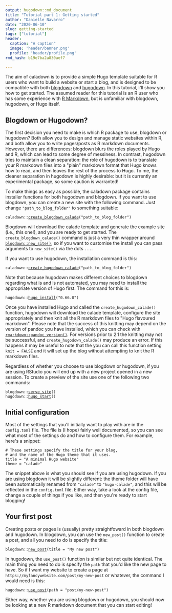 ```yaml
---
output: hugodown::md_document
title: "Tutorial part 1: Getting started"
author: "Danielle Navarro"
date: "2020-06-10"
slug: getting-started
tags: ["tutorial"]
header:
  caption: "A caption"
  image: 'header/banner.png'
  profile: 'header/profile.png'
rmd_hash: b19e7ba2a830aef7

---
```


The aim of caladown is to provide a simple Hugo template suitable for R users who want to build a website or start a blog, and is designed to be compatible with both [blogdown](https://github.com/rstudio/blogdown) and [hugodown](https://github.com/r-lib/hugodown). In this tutorial, I'll show you how to get started. The assumed reader for this tutorial is an R user who has some experience with [R Markdown](https://rmarkdown.rstudio.com/), but is unfamiliar with blogdown, hugodown, or Hugo itself.

Blogdown or Hugodown?
---------------------

The first decision you need to make is which R package to use, blogdown or hugodown? Both allow you to design and manage static websites within R, and both allow you to write pages/posts as R markdown documents. However, there are differences: blogdown blurs the roles played by Hugo and R, which can lead to some degree of messiness. In contrast, hugodown tries to maintain a clean separation: the role of hugodown is to translate your R markdown files into a "plain" markdown format that Hugo knows how to read, and then leaves the rest of the process to Hugo. To me, the cleaner separation in hugodown is highly desirable: but it is currently an experimental package, so some caution is warranted!

To make things as easy as possible, the caladown package contains installer functions for both hugodown and blogdown. If you want to use blogdown, you can create a new site with the following command. Just change `"path_to_blog_folder"` to something suitable:

<div class="highlight">

<pre class='chroma'><code class='language-r' data-lang='r'><span class='k'>caladown</span>::<span class='nf'><a href='https://rdrr.io/pkg/caladown/man/create_blogdown_calade.html'>create_blogdown_calade</a></span>(<span class='s'>"path_to_blog_folder"</span>)</code></pre>

</div>

Blogdown will download the calade template and generate the example site (i.e., this one!), and you are ready to get started. The `create_blogdown_calade()` command is just a very thin wrapper around [`blogdown::new_site()`](https://rdrr.io/pkg/blogdown/man/hugo_cmd.html), so if you want to customise the install you can pass arguments to `new_site()` via the dots `...`.

If you want to use hugodown, the installation command is this:

<div class="highlight">

<pre class='chroma'><code class='language-r' data-lang='r'><span class='k'>caladown</span>::<span class='nf'><a href='https://rdrr.io/pkg/caladown/man/create_hugodown_calade.html'>create_hugodown_calade</a></span>(<span class='s'>"path_to_blog_folder"</span>)</code></pre>

</div>

Note that because hugodown makes different choices to blogdown regarding what is and is not automated, you may need to install the appropriate version of Hugo first. The command for this is:

<div class="highlight">

<pre class='chroma'><code class='language-r' data-lang='r'><span class='k'>hugodown</span>::<span class='nf'><a href='https://rdrr.io/pkg/hugodown/man/hugo_install.html'>hugo_install</a></span>(<span class='s'>"0.66.0"</span>)</code></pre>

</div>

Once you have installed Hugo and called the `create_hugodown_calade()` function, hugodown will download the calade template, configure the site appropriately and then knit all the R markdown files to "Hugo flavoured markdown". Please note that the success of this knitting may depend on the version of pandoc you have installed, which you can check with [`rmarkdown::pandoc_version()`](https://rdrr.io/pkg/rmarkdown/man/pandoc_available.html). For versions prior to 2.1 the knitting may not be successful, and `create_hugodown_calade()` may produce an error. If this happens it may be useful to note that the you can call this function setting `knit = FALSE` and it will set up the blog without attempting to knit the R markdown files.

Regardless of whether you choose to use blogdown or hugodown, if you are using RStudio you will end up with a new project opened in a new session. To create a preview of the site use one of the following two commands:

<div class="highlight">

<pre class='chroma'><code class='language-r' data-lang='r'><span class='k'>blogdown</span>::<span class='nf'><a href='https://rdrr.io/pkg/blogdown/man/serve_site.html'>serve_site</a></span>()
<span class='k'>hugodown</span>::<span class='nf'><a href='https://rdrr.io/pkg/hugodown/man/hugo_start.html'>hugo_start</a></span>()</code></pre>

</div>

Initial configuration
---------------------

Most of the settings that you'll initially want to play with are in the `config.toml` file. The file is (I hope) fairly well documented, so you can see what most of the settings do and how to configure them. For example, here's a snippet:

    # These settings specify the title for your blog, 
    # and the name of the Hugo theme that it uses.
    title = "A minimal Hugo website"
    theme = "calade"

The snippet above is what you should see if you are using hugodown. If you are using blogdown it will be slightly different: the theme folder will have been automatically renamed from `"calade"` to `"hugo-calade"`, and this will be reflected in the `config.toml` file. Either way, take a look at the config file, change a couple of things if you like, and then you're ready to start blogging!

Your first post
---------------

Creating posts or pages is (usually) pretty straightfoward in both blogdown and hugodown. In blogdown, you can use the `new_post()` function to create a post, and all you need to do is specify the title:

<div class="highlight">

<pre class='chroma'><code class='language-r' data-lang='r'><span class='k'>blogdown</span>::<span class='nf'><a href='https://rdrr.io/pkg/blogdown/man/hugo_cmd.html'>new_post</a></span>(title = <span class='s'>"My new post"</span>)</code></pre>

</div>

In hugodown, the `use_post()` function is similar but not quite identical. The main thing you need to do is specify the `path` that you'd like the new page to have. So if I want my website to create a page at `https://myfancywebsite.com/post/my-new-post` or whatever, the command I would need is this:

<div class="highlight">

<pre class='chroma'><code class='language-r' data-lang='r'><span class='k'>hugodown</span>::<span class='nf'><a href='https://rdrr.io/pkg/hugodown/man/use_post.html'>use_post</a></span>(path = <span class='s'>"post/my-new-post"</span>)</code></pre>

</div>

Either way, whether you are using blogdown or hugodown, you should now be looking at a new R markdown document that you can start editing!

